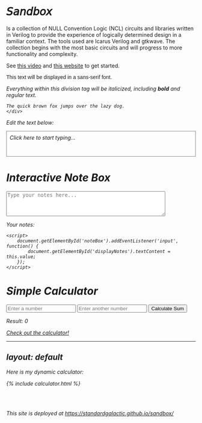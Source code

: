# 𝘚𝘢𝘯𝘥𝘣𝘰𝘹
Is a collection of NULL Convention Logic (NCL) circuits and libraries written in Verilog to provide the experience of logically determined design in a familiar context. The tools used are Icarus Verilog and gtkwave. The collection begins with the most basic circuits and will progress to more functionality and complexity.

See [this video](http://www.youtube.com/watch?v=zL1K6K1g6NY) and [this website](http://www.karlfant.net/NCLsandbox) to get started.

<p style="font-family: sans-serif;">
    This text will be displayed in a sans-serif font.

 </p>

   <div style="font-style: italic;">
    Everything within this division tag will be italicized, including <strong>bold</strong> and regular text.
    
    The quick brown fox jumps over the lazy dog. 
    </div>

<p>Edit the text below:</p>
<div contenteditable="true" style="border: 1px solid gray; min-height: 50px; padding: 8px;">
    Click here to start typing...
</div>

  <h1>Interactive Note Box</h1>
    <textarea id="noteBox" placeholder="Type your notes here..." rows="4" cols="50"></textarea>
    <p>Your notes: <span id="displayNotes"></span></p>

    <script>
        document.getElementById('noteBox').addEventListener('input', function() {
            document.getElementById('displayNotes').textContent = this.value;
        });
    </script>


<h1>Simple Calculator</h1>
    <input type="number" id="value1" placeholder="Enter a number">
    <input type="number" id="value2" placeholder="Enter another number">
    <button onclick="calculateSum()">Calculate Sum</button>
    <p>Result: <span id="result">0</span></p>



[Check out the calculator!](./calculator.html)

---
layout: default
---

Here is my dynamic calculator:

{% include calculator.html %}

<br>
<br>

This site is deployed at https://standardgalactic.github.io/sandbox/
